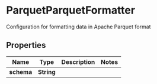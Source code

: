 

# ParquetParquetFormatter

Configuration for formatting data in Apache Parquet format

## Properties

| Name | Type | Description | Notes |
|------------ | ------------- | ------------- | -------------|
|**schema** | **String** |  |  |



